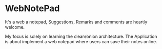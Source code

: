 # WebNotePad
It's a web a notepad, Suggestions, Remarks and comments are heartly welcome.

My focus is solely on learning the clean/onion architecture. The Application is about implement a web notepad where users can save their notes online.
